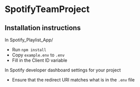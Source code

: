 # SpotifyTeamProject
## Installation instructions
In Spotify_Playlist_App/
* Run `npm install`
* Copy `example.env` to `.env`
* Fill in the Client ID variable

In Spotify developer dashboard settings for your project
* Ensure that the redirect URI matches what is in the `.env` file
